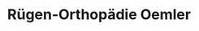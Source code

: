 ---
title: "Rügen-Orthopädie Oemler"
url: /ostseebad-binz/ruegen-orthopaedie-oemler/
shop: Sanitätshaus
---